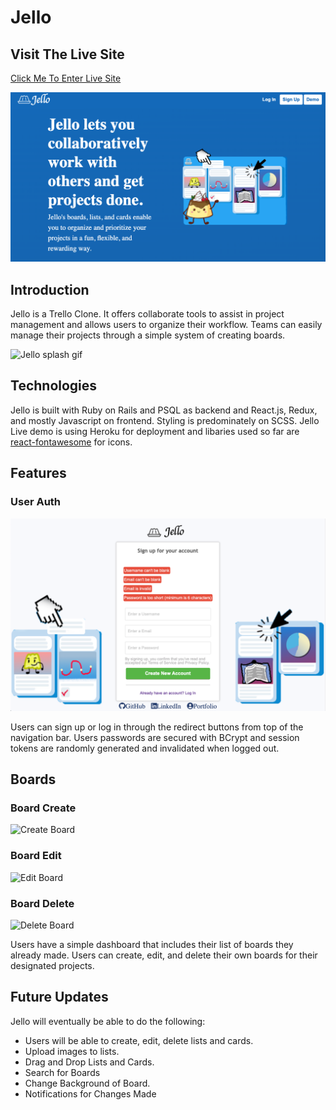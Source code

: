 # Jello

## Visit The Live Site

[Click Me To Enter Live Site](https://jelloz.herokuapp.com/)

![Jello splash page](https://github.com/lordrickyz/Jello/blob/master/app/assets/readme/readme-splash.png)

## Introduction

Jello is a Trello Clone. It offers collaborate tools to assist in project management and allows users to organize their workflow. Teams can easily manage their projects through a simple system of creating boards.

![Jello splash gif](https://github.com/lordrickyz/Jello/blob/master/app/assets/readme/splashgif.gif)


## Technologies

Jello is built with Ruby on Rails and PSQL as backend and React.js, Redux, and mostly Javascript on frontend. Styling is predominately on SCSS. Jello Live demo is using Heroku for deployment and libaries used so far are [react-fontawesome](https://github.com/FortAwesome/react-fontawesome) for icons.

## Features

### User Auth

![Sign Up Page](https://github.com/lordrickyz/Jello/blob/master/app/assets/readme/signup.png)

Users can sign up or log in through the redirect buttons from top of the navigation bar. Users passwords are secured with BCrypt and session tokens are randomly generated and invalidated when logged out.

## Boards

### Board Create

![Create Board](https://github.com/lordrickyz/Jello/blob/master/app/assets/readme/createboard.gif)

### Board Edit

![Edit Board](https://github.com/lordrickyz/Jello/blob/master/app/assets/readme/editBoard.gif)

### Board Delete

![Delete Board](https://github.com/lordrickyz/Jello/blob/master/app/assets/readme/deleteBoard.gif)

Users have a simple dashboard that includes their list of boards they already made. Users can create, edit, and delete their own boards for their designated projects.



## Future Updates

Jello will eventually be able to do the following:

* Users will be able to create, edit, delete lists and cards.
* Upload images to lists.
* Drag and Drop Lists and Cards.
* Search for Boards
* Change Background of Board.
* Notifications for Changes Made